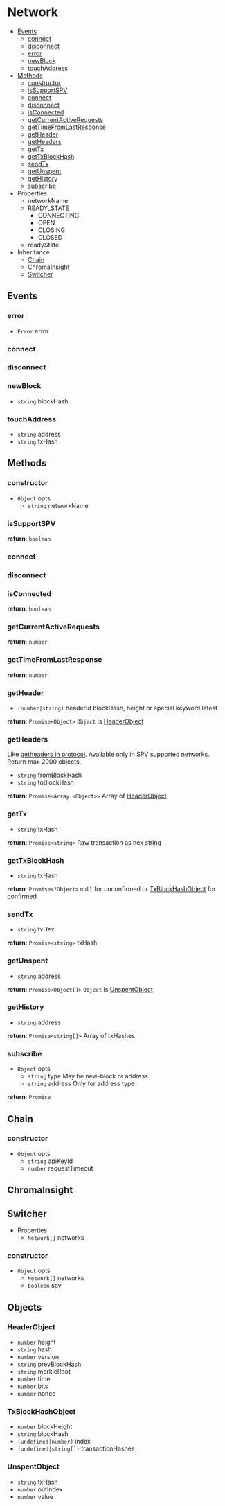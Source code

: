 # Network

  * [Events](#events)
    * [connect](#connect)
    * [disconnect](#disconnect)
    * [error](#error)
    * [newBlock](#newblock)
    * [touchAddress](#touchaddress)
  * [Methods](#methods)
    * [constructor](#constructor)
    * [isSupportSPV](#issupportspv)
    * [connect](#connect)
    * [disconnect](#disconnect)
    * [isConnected](#isconnected)
    * [getCurrentActiveRequests](#getcurrentactiverequests)
    * [getTimeFromLastResponse](#gettimefromlastresponse)
    * [getHeader](#getheader)
    * [getHeaders](#getheaders)
    * [getTx](#gettx)
    * [getTxBlockHash](#gettxblockhash)
    * [sendTx](#sendtx)
    * [getUnspent](#getunspent)
    * [getHistory](#gethistory)
    * [subscribe](#subscribe)
  * Properties
    * networkName
    * READY_STATE
      * CONNECTING
      * OPEN
      * CLOSING
      * CLOSED
    * readyState
  * Inheritance
    * [Chain](#chain)
    * [ChromaInsight](#chromainsight)
    * [Switcher](#switcher)

## Events

### error

  * `Error` error

### connect

### disconnect

### newBlock

  * `string` blockHash

### touchAddress

  * `string` address
  * `string` txHash

## Methods

### constructor

  * `Object` opts
    * `string` networkName

### isSupportSPV

**return**: `boolean`

### connect

### disconnect

### isConnected

**return**: `boolean`

### getCurrentActiveRequests

**return**: `number`

### getTimeFromLastResponse

**return**: `number`

### getHeader

  * `(number|string)` headerId blockHash, height or special keyword latest

**return**: `Promise<Object>` `Object` is [HeaderObject](#headerobject)

### getHeaders

Like [getheaders in protocol](https://en.bitcoin.it/wiki/Protocol_documentation#getheaders). Available only in SPV supported networks. Return max 2000 objects.

  * `string` fromBlockHash
  * `string` toBlockHash

**return**: `Promise<Array.<Object>>` Array of [HeaderObject](#headerobject)

### getTx

  * `string` txHash

**return**: `Promise<string>` Raw transaction as hex string

### getTxBlockHash

  * `string` txHash

**return**: `Promise<?Object>` `null` for unconfirmed or [TxBlockHashObject](#txblockhashobject) for confirmed

### sendTx

  * `string` txHex

**return**: `Promise<string>` txHash

### getUnspent

  * `string` address

**return**: `Promise<Object[]>` `Object` is [UnspentObject](#unspentobject)

### getHistory

  * `string` address

**return**: `Promise<string[]>` Array of txHashes

### subscribe

  * `Object` opts
    * `string` type May be new-block or address
    * `string` address Only for address type

**return**: `Promise`

## Chain

### constructor

  * `Object` opts
    * `string` apiKeyId
    * `number` requestTimeout

## ChromaInsight

## Switcher

  * Properties
    * `Network[]` networks

### constructor

  * `Object` opts
    * `Network[]` networks
    * `boolean` spv

## Objects

### HeaderObject

  * `number` height
  * `string` hash
  * `number` version
  * `string` prevBlockHash
  * `string` merkleRoot
  * `number` time
  * `number` bits
  * `number` nonce

### TxBlockHashObject

  * `number` blockHeight
  * `string` blockHash
  * `(undefined|number)` index
  * `(undefined|string[])` transactionHashes

### UnspentObject

  * `string` txHash
  * `number` outIndex
  * `number` value
